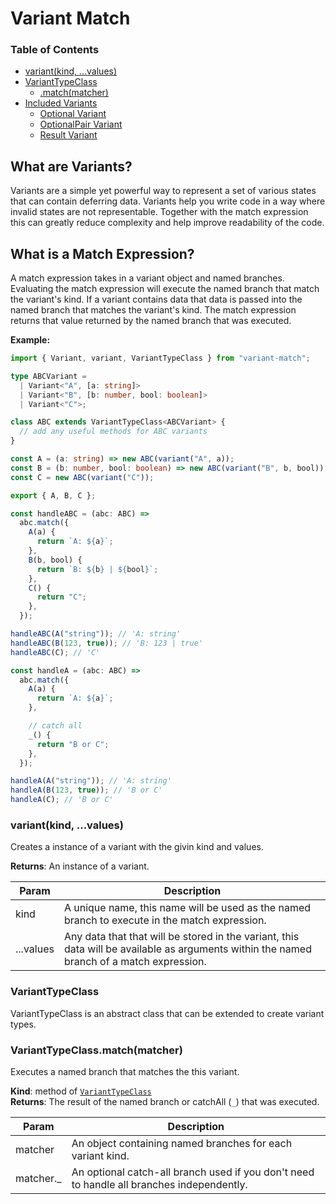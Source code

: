 # Variant Match

### Table of Contents

- [variant(kind, ...values)](#variantkind-values)
- [VariantTypeClass](#varianttypeclass)
  - [.match(matcher)](#varianttypeclassmatchmatcher)
- [Included Variants](/docs/variant.md)
  - [Optional Variant](/docs/optional.md)
  - [OptionalPair Variant](/docs/optional-pair.md)
  - [Result Variant](/docs/result.md)

## What are Variants?

Variants are a simple yet powerful way to represent a set of various states that can contain deferring data. Variants help you write code in a way where invalid states are not representable. Together with the match expression this can greatly reduce complexity and help improve readability of the code.

## What is a Match Expression?

A match expression takes in a variant object and named branches. Evaluating the match expression will execute the named branch that match the variant's kind. If a variant contains data that data is passed into the named branch that matches the variant's kind. The match expression returns that value returned by the named branch that was executed.

**Example:**

```ts
import { Variant, variant, VariantTypeClass } from "variant-match";

type ABCVariant =
  | Variant<"A", [a: string]>
  | Variant<"B", [b: number, bool: boolean]>
  | Variant<"C">;

class ABC extends VariantTypeClass<ABCVariant> {
  // add any useful methods for ABC variants
}

const A = (a: string) => new ABC(variant("A", a));
const B = (b: number, bool: boolean) => new ABC(variant("B", b, bool));
const C = new ABC(variant("C"));

export { A, B, C };

const handleABC = (abc: ABC) =>
  abc.match({
    A(a) {
      return `A: ${a}`;
    },
    B(b, bool) {
      return `B: ${b} | ${bool}`;
    },
    C() {
      return "C";
    },
  });

handleABC(A("string")); // 'A: string'
handleABC(B(123, true)); // 'B: 123 | true'
handleABC(C); // 'C'

const handleA = (abc: ABC) =>
  abc.match({
    A(a) {
      return `A: ${a}`;
    },

    // catch all
    _() {
      return "B or C";
    },
  });

handleA(A("string")); // 'A: string'
handleA(B(123, true)); // 'B or C'
handleA(C); // 'B or C'

```

### variant(kind, ...values)
Creates a instance of a variant with the givin kind and values.

**Returns**: An instance of a variant.  

| Param | Description |
| --- | --- |
| kind | A unique name, this name will be used as the named branch to execute in the match expression. |
| ...values | Any data that that will be stored in the variant, this data will be available as arguments within the named branch of a match expression. |

### VariantTypeClass
VariantTypeClass is an abstract class that can be extended to create variant types.

### VariantTypeClass.match(matcher)
Executes a named branch that matches the this variant.

**Kind**: method of [`VariantTypeClass`](#varianttypeclass)  
**Returns**:  The result of the named branch or catchAll (`_`) that was executed.  

| Param | Description |
| --- | --- |
| matcher | An object containing named branches for each variant kind. |
| matcher._ | An optional catch-all branch used if you don't need to handle all branches independently. |
